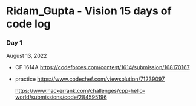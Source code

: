 # Ridam_Gupta - Vision 15 days of code log


### Day 1
August 13, 2022

- CF 1614A
  https://codeforces.com/contest/1614/submission/168170167

- practice
  https://www.codechef.com/viewsolution/71239097

  https://www.hackerrank.com/challenges/cpp-hello-world/submissions/code/284595196
